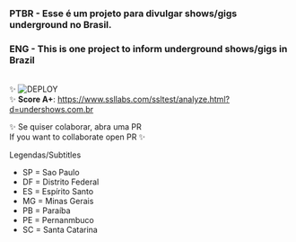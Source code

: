 ### **PTBR** - Esse é um projeto para divulgar shows/gigs underground no Brasil.

### **ENG** - This is one project to inform underground shows/gigs in Brazil
\
✨ ![DEPLOY](https://github.com/undershows/gigs/actions/workflows/workflow.yml/badge.svg) \
✨ **Score A+**: https://www.ssllabs.com/ssltest/analyze.html?d=undershows.com.br

✨ Se quiser colaborar, abra uma PR  
If you want to collaborate open PR ✨

Legendas/Subtitles
- SP = Sao Paulo
- DF = Distrito Federal
- ES = Espírito Santo
- MG = Minas Gerais
- PB = Paraíba
- PE = Pernanmbuco
- SC = Santa Catarina
